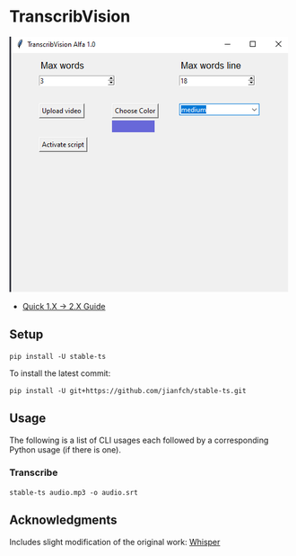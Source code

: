 # TranscribVision


![photo](https://raw.githubusercontent.com/JakubJakubiak/TranscribVision/main/images/Screen.png?token=GHSAT0AAAAAACE7LG57O54RX6OJLZUJPQOYZHTGKPQ)



* [Quick 1.X → 2.X Guide](#quick-1x--2x-guide)

## Setup
```
pip install -U stable-ts
```

To install the latest commit:
```
pip install -U git+https://github.com/jianfch/stable-ts.git
```

## Usage
The following is a list of CLI usages each followed by a corresponding Python usage (if there is one). 

### Transcribe
```commandline
stable-ts audio.mp3 -o audio.srt
```

## Acknowledgments
Includes slight modification of the original work: [Whisper](https://github.com/openai/whisper)
